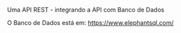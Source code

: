 Uma API REST - integrando a API com Banco de Dados

O Banco de Dados está em: https://www.elephantsql.com/
